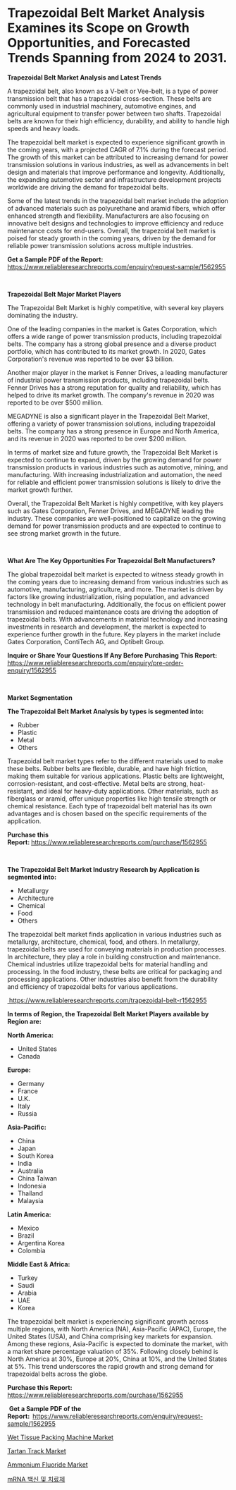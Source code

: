 <p><h1>Trapezoidal Belt Market Analysis Examines its Scope on Growth Opportunities, and Forecasted Trends Spanning from 2024 to 2031.</h1></p><p><strong>Trapezoidal Belt Market Analysis and Latest Trends</strong></p>
<p><p>A trapezoidal belt, also known as a V-belt or Vee-belt, is a type of power transmission belt that has a trapezoidal cross-section. These belts are commonly used in industrial machinery, automotive engines, and agricultural equipment to transfer power between two shafts. Trapezoidal belts are known for their high efficiency, durability, and ability to handle high speeds and heavy loads.</p><p>The trapezoidal belt market is expected to experience significant growth in the coming years, with a projected CAGR of 7.1% during the forecast period. The growth of this market can be attributed to increasing demand for power transmission solutions in various industries, as well as advancements in belt design and materials that improve performance and longevity. Additionally, the expanding automotive sector and infrastructure development projects worldwide are driving the demand for trapezoidal belts.</p><p>Some of the latest trends in the trapezoidal belt market include the adoption of advanced materials such as polyurethane and aramid fibers, which offer enhanced strength and flexibility. Manufacturers are also focusing on innovative belt designs and technologies to improve efficiency and reduce maintenance costs for end-users. Overall, the trapezoidal belt market is poised for steady growth in the coming years, driven by the demand for reliable power transmission solutions across multiple industries.</p></p>
<p><strong>Get a Sample PDF of the Report:&nbsp;</strong> <a href="https://www.reliableresearchreports.com/enquiry/request-sample/1562955">https://www.reliableresearchreports.com/enquiry/request-sample/1562955</a></p>
<p>&nbsp;</p>
<p><strong>Trapezoidal Belt Major Market Players</strong></p>
<p><p>The Trapezoidal Belt Market is highly competitive, with several key players dominating the industry. </p><p>One of the leading companies in the market is Gates Corporation, which offers a wide range of power transmission products, including trapezoidal belts. The company has a strong global presence and a diverse product portfolio, which has contributed to its market growth. In 2020, Gates Corporation's revenue was reported to be over $3 billion.</p><p>Another major player in the market is Fenner Drives, a leading manufacturer of industrial power transmission products, including trapezoidal belts. Fenner Drives has a strong reputation for quality and reliability, which has helped to drive its market growth. The company's revenue in 2020 was reported to be over $500 million.</p><p>MEGADYNE is also a significant player in the Trapezoidal Belt Market, offering a variety of power transmission solutions, including trapezoidal belts. The company has a strong presence in Europe and North America, and its revenue in 2020 was reported to be over $200 million.</p><p>In terms of market size and future growth, the Trapezoidal Belt Market is expected to continue to expand, driven by the growing demand for power transmission products in various industries such as automotive, mining, and manufacturing. With increasing industrialization and automation, the need for reliable and efficient power transmission solutions is likely to drive the market growth further.</p><p>Overall, the Trapezoidal Belt Market is highly competitive, with key players such as Gates Corporation, Fenner Drives, and MEGADYNE leading the industry. These companies are well-positioned to capitalize on the growing demand for power transmission products and are expected to continue to see strong market growth in the future.</p></p>
<p>&nbsp;</p>
<p><strong>What Are The Key Opportunities For Trapezoidal Belt Manufacturers?</strong></p>
<p><p>The global trapezoidal belt market is expected to witness steady growth in the coming years due to increasing demand from various industries such as automotive, manufacturing, agriculture, and more. The market is driven by factors like growing industrialization, rising population, and advanced technology in belt manufacturing. Additionally, the focus on efficient power transmission and reduced maintenance costs are driving the adoption of trapezoidal belts. With advancements in material technology and increasing investments in research and development, the market is expected to experience further growth in the future. Key players in the market include Gates Corporation, ContiTech AG, and Optibelt Group.</p></p>
<p><strong>Inquire or Share Your Questions If Any Before Purchasing This Report:</strong> <a href="https://www.reliableresearchreports.com/enquiry/pre-order-enquiry/1562955">https://www.reliableresearchreports.com/enquiry/pre-order-enquiry/1562955</a></p>
<p>&nbsp;</p>
<p><strong>Market Segmentation</strong></p>
<p><strong>The Trapezoidal Belt Market Analysis by types is segmented into:</strong></p>
<p><ul><li>Rubber</li><li>Plastic</li><li>Metal</li><li>Others</li></ul></p>
<p><p>Trapezoidal belt market types refer to the different materials used to make these belts. Rubber belts are flexible, durable, and have high friction, making them suitable for various applications. Plastic belts are lightweight, corrosion-resistant, and cost-effective. Metal belts are strong, heat-resistant, and ideal for heavy-duty applications. Other materials, such as fiberglass or aramid, offer unique properties like high tensile strength or chemical resistance. Each type of trapezoidal belt material has its own advantages and is chosen based on the specific requirements of the application.</p></p>
<p><strong>Purchase this Report:&nbsp;</strong><a href="https://www.reliableresearchreports.com/purchase/1562955">https://www.reliableresearchreports.com/purchase/1562955</a></p>
<p>&nbsp;</p>
<p><strong>The Trapezoidal Belt Market Industry Research by Application is segmented into:</strong></p>
<p><ul><li>Metallurgy</li><li>Architecture</li><li>Chemical</li><li>Food</li><li>Others</li></ul></p>
<p><p>The trapezoidal belt market finds application in various industries such as metallurgy, architecture, chemical, food, and others. In metallurgy, trapezoidal belts are used for conveying materials in production processes. In architecture, they play a role in building construction and maintenance. Chemical industries utilize trapezoidal belts for material handling and processing. In the food industry, these belts are critical for packaging and processing applications. Other industries also benefit from the durability and efficiency of trapezoidal belts for various applications.</p></p>
<p><a href="https://www.reliableresearchreports.com/trapezoidal-belt-r1562955">&nbsp;https://www.reliableresearchreports.com/trapezoidal-belt-r1562955</a></p>
<p><strong>In terms of Region, the Trapezoidal Belt Market Players available by Region are:</strong></p>
<p>
    <p> <strong> North America: </strong>
        <ul>
            <li>United States</li>
            <li>Canada</li>
        </ul>
        </p> 
    <p> <strong> Europe: </strong>
        <ul>
            <li>Germany</li>
            <li>France</li>
            <li>U.K.</li>
            <li>Italy</li>
            <li>Russia</li>
        </ul>
        </p> 
    <p> <strong> Asia-Pacific: </strong>
        <ul>
            <li>China</li>
            <li>Japan</li>
            <li>South Korea</li>
            <li>India</li>
            <li>Australia</li>
            <li>China Taiwan</li>
            <li>Indonesia</li>
            <li>Thailand</li>
            <li>Malaysia</li>
        </ul>
        </p> 
    <p> <strong> Latin America: </strong>
        <ul>
            <li>Mexico</li>
            <li>Brazil</li>
            <li>Argentina Korea</li>
            <li>Colombia</li>
        </ul>
        </p> 
    <p> <strong> Middle East & Africa: </strong>
        <ul>
            <li>Turkey</li>
            <li>Saudi</li>
            <li>Arabia</li>
            <li>UAE</li>
            <li>Korea</li>
        </ul>
    </p>
    </p>
<p><p>The trapezoidal belt market is experiencing significant growth across multiple regions, with North America (NA), Asia-Pacific (APAC), Europe, the United States (USA), and China comprising key markets for expansion. Among these regions, Asia-Pacific is expected to dominate the market, with a market share percentage valuation of 35%. Following closely behind is North America at 30%, Europe at 20%, China at 10%, and the United States at 5%. This trend underscores the rapid growth and strong demand for trapezoidal belts across the globe.</p></p>
<p><strong>Purchase this Report: </strong><a href="https://www.reliableresearchreports.com/purchase/1562955">https://www.reliableresearchreports.com/purchase/1562955</a></p>
<p>&nbsp;<strong>Get a Sample PDF of the Report:&nbsp;&nbsp;</strong><a href="https://www.reliableresearchreports.com/enquiry/request-sample/1562955">https://www.reliableresearchreports.com/enquiry/request-sample/1562955</a></p>
<p><strong></strong></p>
<p><p><a href="https://github.com/ChiragRp1/Market-Research-Report-List-4/blob/main/wet-tissue-packing-machine-market.md">Wet Tissue Packing Machine Market</a></p><p><a href="https://www.linkedin.com/pulse/tartan-track-market-size-share-amp-trends-analysis-report-4nzdc?trackingId=o4EXmY%2Fp5cUqeEcZKZgirg%3D%3D">Tartan Track Market</a></p><p><a href="https://www.linkedin.com/pulse/ammonium-fluoride-market-centers-aspects-growth-share-opportunity-mewqc?trackingId=KviSVLPhqaIyoTgWd%2Bi8xg%3D%3D">Ammonium Fluoride Market</a></p><p><a href="https://github.com/akzkkws047661437/Market-Research-Report-List-1/blob/main/335594124707.md">mRNA 백신 및 치료제</a></p></p>